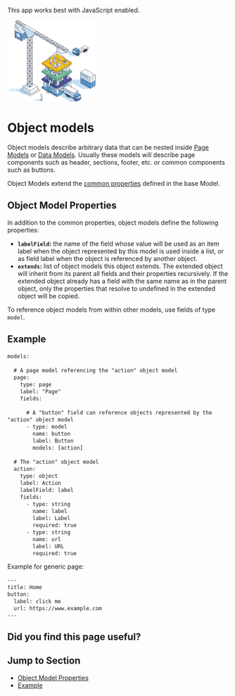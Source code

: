 This app works best with JavaScript enabled.



























![Stackbit](/docs/images/stackbit-crane-sm.png)

Object models
=============

Object models describe arbitrary data that can be nested inside [Page Models](/docs/reference/stackbit-yaml/page-models/) or [Data Models](/docs/reference/stackbit-yaml/data-models/). Usually these models will describe page components such as header, sections, footer, etc. or common components such as buttons.

Object Models extend the [common properties](/docs/reference/stackbit-yaml/models/#common_model_properties) defined in the base Model.

<a href="#object_model_properties" class="hash-link"><span class="icon-copy"></span></a>Object Model Properties
---------------------------------------------------------------------------------------------------------------

In addition to the common properties, object models define the following properties:

-   **`labelField`:** the name of the field whose value will be used as an item label when the object represented by this model is used inside a list, or as field label when the object is referenced by another object.
-   **`extends`:** list of object models this object extends. The extended object will inherit from its parent all fields and their properties recursively. If the extended object already has a field with the same name as in the parent object, only the properties that resolve to undefined in the extended object will be copied.

To reference object models from within other models, use fields of type `model`.

<a href="#example" class="hash-link"><span class="icon-copy"></span></a>Example
-------------------------------------------------------------------------------

    models:

      # A page model referencing the "action" object model
      page:
        type: page
        label: "Page"
        fields:

          # A "button" field can reference objects represented by the "action" object model
          - type: model
            name: button
            label: Button
            models: [action]

      # The "action" object model
      action:
        type: object
        label: Action
        labelField: label
        fields:
          - type: string
            name: label
            label: Label
            required: true
          - type: string
            name: url
            label: URL
            required: true

Example for generic page:

    ---
    title: Home
    button:
      label: click me
      url: https://www.example.com
    ---

Did you find this page useful?
------------------------------





Jump to Section
---------------

-   [Object Model Properties](#object_model_properties)
-   [Example](#example)











